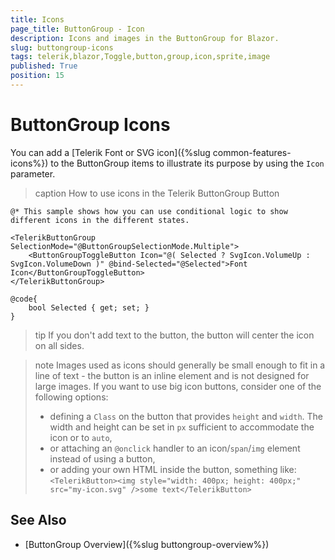 ```yaml
---
title: Icons
page_title: ButtonGroup - Icon
description: Icons and images in the ButtonGroup for Blazor.
slug: buttongroup-icons
tags: telerik,blazor,Toggle,button,group,icon,sprite,image
published: True
position: 15
---
```



# ButtonGroup Icons

You can add a [Telerik Font or SVG icon]({%slug common-features-icons%}) to the ButtonGroup items to illustrate its purpose by using the `Icon` parameter.

>caption How to use icons in the Telerik ButtonGroup Button

````CSHTML
@* This sample shows how you can use conditional logic to show different icons in the different states.

<TelerikButtonGroup SelectionMode="@ButtonGroupSelectionMode.Multiple">
    <ButtonGroupToggleButton Icon="@( Selected ? SvgIcon.VolumeUp : SvgIcon.VolumeDown )" @bind-Selected="@Selected">Font Icon</ButtonGroupToggleButton>
</TelerikButtonGroup>

@code{
    bool Selected { get; set; }
}
````

>tip If you don't add text to the button, the button will center the icon on all sides.

>note Images used as icons should generally be small enough to fit in a line of text - the button is an inline element and is not designed for large images. If you want to use big icon buttons, consider one of the following options:
>
> * defining a `Class` on the button that provides `height` and `width`. The width and height can be set in `px` sufficient to accommodate the icon or to `auto`,
> * or attaching an `@onclick` handler to an icon/`span`/`img` element instead of using a button,
> * or adding your own HTML inside the button, something like: `<TelerikButton><img style="width: 400px; height: 400px;" src="my-icon.svg" />some text</TelerikButton>`


## See Also

  * [ButtonGroup Overview]({%slug buttongroup-overview%})
